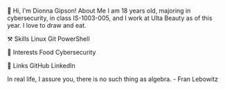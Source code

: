 👏 Hi, I'm Dionna Gipson!
About Me
I am 18 years old, majoring in cybersecurity, in class IS-1003-005, and I work at Ulta Beauty as of this year. I love to draw and eat. 

⚒️ Skills
Linux Git PowerShell

🎉 Interests
Food Cybersecurity 

🔗 Links
GitHub LinkedIn

In real life, I assure you, there is no such thing as algebra. - Fran Lebowitz
